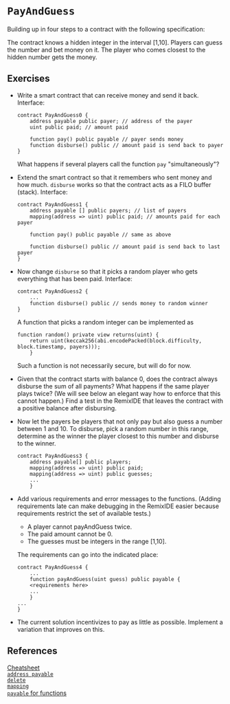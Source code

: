 # `PayAndGuess`

Building up in four steps to a contract with the following specification:

The contract knows a hidden integer in the interval [1,10]. Players can guess the number and bet money on it. The player who comes closest to the hidden number gets the money.

## Exercises

- Write a smart contract that can receive money and send it back. Interface:

    ```solidity
    contract PayAndGuess0 {
        address payable public payer; // address of the payer
        uint public paid; // amount paid

        function pay() public payable // payer sends money
        function disburse() public // amount paid is send back to payer
    }
    ```
    What happens if several players call the function `pay` "simultaneously"?

- Extend the smart contract so that it remembers who sent money and how much. `disburse` works so that the contract acts as a FILO buffer (stack). Interface:

    ```solidity
    contract PayAndGuess1 {
        address payable [] public payers; // list of payers
        mapping(address => uint) public paid; // amounts paid for each payer

        function pay() public payable // same as above

        function disburse() public // amount paid is send back to last payer
    }
    ```

- Now change `disburse` so that it picks a random player who gets everything that has been paid. Interface:

    ```solidity
    contract PayAndGuess2 {
        ...
        function disburse() public // sends money to random winner
    }
    ```

    A function that picks a random integer can be implemented as 

    ```solidity    
    function random() private view returns(uint) {
        return uint(keccak256(abi.encodePacked(block.difficulty, block.timestamp, payers)));
        }
    ```

    Such a function is not necessarily secure, but will do for now.

- Given that the contract starts with balance 0, does the contract always disburse the sum of all payments? What happens if the same player plays twice? (We will see below an elegant way how to enforce that this cannot happen.) Find a test in the RemixIDE that leaves the contract with a positive balance after disbursing.

- Now let the payers be players that not only pay but also guess a number between 1 and 10. To disburse, pick a random number in this range, determine as the winner the player closest to this number and disburse to the winner.

    ```solidity
    contract PayAndGuess3 {
        address payable[] public players;
        mapping(address => uint) public paid;
        mapping(address => uint) public guesses;
        ...
        }
    ```


- Add various requirements and error messages to the functions. (Adding requirements late can make debugging in the RemixIDE easier because requirements restrict the set of available tests.)
    - A player cannot payAndGuess twice.
    - The paid amount cannot be 0.
    - The guesses must be integers in the range [1,10].

    The requirements can go into the indicated place:

    ```solidity
    contract PayAndGuess4 {
        ...
        function payAndGuess(uint guess) public payable {
        <requirements here>
        ...
        }
    ...
    }
    ```

- The current solution incentivizes to pay as little as possible. Implement a variation that improves on this. 

## References

[Cheatsheet](https://docs.soliditylang.org/en/v0.8.7/cheatsheet.html?highlight=payable%20function#cheatsheet)  
[`address payable`](https://docs.soliditylang.org/en/v0.8.7/types.html#address)  
[`delete`](https://docs.soliditylang.org/en/v0.4.24/types.html#delete)  
[`mapping`](https://docs.soliditylang.org/en/v0.8.7/types.html#mapping-types)  
[`payable` for functions](https://docs.soliditylang.org/en/v0.8.7/cheatsheet.html?highlight=payable%20function#modifiers)  

<!--
## Some links that look interesting but which I didn't read in detail

- [Remix Debugger](https://medium.com/remix-ide/remix-debugger-b542ea24a0d)
-->

